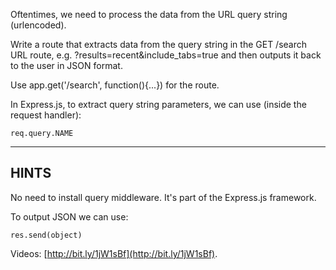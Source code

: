 Oftentimes, we need to process the data from the URL query string (urlencoded).

Write a route that extracts data from the query string in the GET /search URL
route, e.g. ?results=recent&include_tabs=true and then outputs it back to
the user in JSON format.

Use app.get('/search', function(){...}) for the route.

In Express.js, to extract query string parameters, we can use (inside the request handler):

    req.query.NAME

-------------------------------------------------------------------------------

## HINTS

No need to install query middleware. It's part of the Express.js framework.

To output JSON we can use:

    res.send(object)

Videos: [http://bit.ly/1jW1sBf](http://bit.ly/1jW1sBf).

